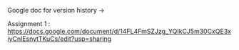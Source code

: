 Google doc for version history ->

Assignment 1 : https://docs.google.com/document/d/14FL4FmSZJzg_YQIkCJ5m30CxQE3xiyCnlEsnytTKuCs/edit?usp=sharing
